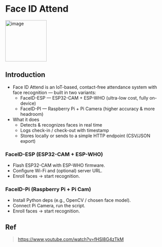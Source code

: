 # Face ID Attend
<img width="130" alt="image" src="https://github.com/user-attachments/assets/0f3917de-76d2-441e-b777-fd996f000896">

## Introduction
- Face ID Attend is an IoT-based, contact-free attendance system with face recognition — built in two variants:
  + FaceID-ESP — ESP32-CAM + ESP-WHO (ultra-low cost, fully on-device)
  + FaceID-PI — Raspberry Pi + Pi Camera (higher accuracy & more headroom)
- What it does
  + Detects & recognizes faces in real time
  + Logs check-in / check-out with timestamp
  + Stores locally or sends to a simple HTTP endpoint (CSV/JSON export)

### FaceID-ESP (ESP32-CAM + ESP-WHO)
- Flash ESP32-CAM with ESP-WHO firmware.
- Configure Wi-Fi and (optional) server URL.
- Enroll faces → start recognition.

### FaceID-Pi (Raspberry Pi + Pi Cam)
- Install Python deps (e.g., OpenCV / chosen face model).
- Connect Pi Camera, run the script.
- Enroll faces → start recognition.

## Ref
> https://www.youtube.com/watch?v=fHSl8G4zTkM
